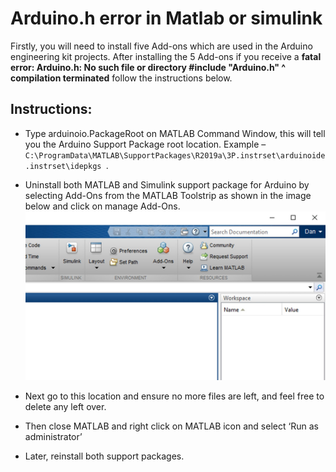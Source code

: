 # Arduino.h error in Matlab or simulink

Firstly, you will need to install  five Add-ons which are used in the Arduino engineering kit projects.
After installing the 5 Add-ons if you receive a **fatal error: Arduino.h: No such file or directory #include "Arduino.h" ^ compilation terminated** follow the instructions below.
## Instructions:
* Type arduinoio.PackageRoot on MATLAB Command Window, this will tell you the Arduino Support Package root location.
  Example – ```C:\ProgramData\MATLAB\SupportPackages\R2019a\3P.instrset\arduinoide.instrset\idepkgs ```.
* Uninstall both MATLAB and Simulink support package for Arduino by selecting Add-Ons from the MATLAB Toolstrip as shown in the image below and click on manage Add-Ons.
  ![Add-ons](/assets/img/education/Arduino.h_1.jpg) 
 
* Next go to this location and ensure no more files are left, and feel free to delete any left over.
* Then close MATLAB and right click on MATLAB icon and select ‘Run as administrator’
* Later, reinstall both support packages.
